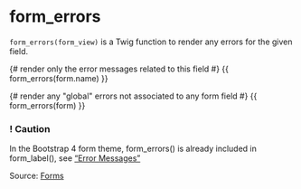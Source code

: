 # form_errors

`form_errors(form_view)` is a Twig function to render any errors for the given field.

{# render only the error messages related to this field #} {{ form_errors(form.name) }}

{# render any "global" errors not associated to any form field #} {{ form_errors(form) }}

### ! Caution

In the Bootstrap 4 form theme, form_errors() is already included in form_label(),
see <a href="https://symfony.com/doc/current/form/bootstrap4.html#reference-forms-bootstrap4-error-messages">“Error
Messages”</a>

Source: [Forms](https://symfony.com/doc/current/form/form_customization.html#form-errors-form-view)